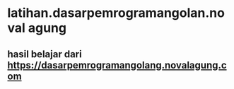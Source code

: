 # latihan.dasarpemrogramangolan.noval agung

## hasil belajar dari https://dasarpemrogramangolang.novalagung.com